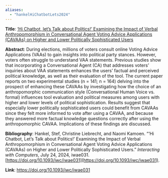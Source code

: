 ```yaml
---
aliases:
  - "hankelHiChatbotLets2024"
---
```

**Title**: [‘Hi Chatbot, let’s Talk about Politics!’ Examining the Impact of Verbal Anthropomorphism in Conversational Agent Voting Advice Applications (CAVAAs) on Higher and Lower Politically Sophisticated Users](https://doi.org/10.1093/iwc/iwae031)

**Abstract**: During elections, millions of voters consult online Voting Advice Applications (VAAs) to gain insights into political party stances. However, voters often struggle to understand VAA statements. Previous studies show that incorporating a Conversational Agent (CA) that addresses voters’ inquiries about VAA statements enhances the users’ factual and perceived political knowledge, as well as their evaluation of the tool. The current paper reports on two experimental studies (n = 141; n = 164) delving into the prospect of enhancing these CAVAAs by investigating how the choice of an anthropomorphic communication style (Conversational Human Voice vs. formal) influences tool evaluation and political measures among users with higher and lower levels of political sophistication. Results suggest that especially lower politically sophisticated users could benefit from CAVAAs since they felt more informed to vote after using a CAVAA, and because they answered more factual knowledge questions correctly after using the anthropomorphic CAVAA. Implications of these findings are discussed.

**Bibliography**: Hankel, Stef, Christine Liebrecht, and Naomi Kamoen. “‘Hi Chatbot, Let’s Talk about Politics!’ Examining the Impact of Verbal Anthropomorphism in Conversational Agent Voting Advice Applications (CAVAAs) on Higher and Lower Politically Sophisticated Users.” _Interacting with Computers_, July 24, 2024, iwae031. [https://doi.org/10.1093/iwc/iwae031](https://doi.org/10.1093/iwc/iwae031).

**Link**: https://doi.org/10.1093/iwc/iwae031
